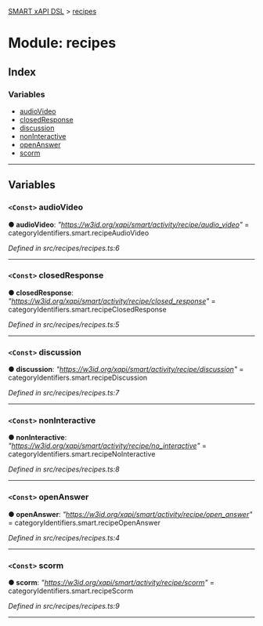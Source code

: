 [SMART xAPI DSL](../README.md) > [recipes](../modules/recipes.md)

# Module: recipes

## Index

### Variables

* [audioVideo](recipes.md#audiovideo)
* [closedResponse](recipes.md#closedresponse)
* [discussion](recipes.md#discussion)
* [nonInteractive](recipes.md#noninteractive)
* [openAnswer](recipes.md#openanswer)
* [scorm](recipes.md#scorm)

---

## Variables

<a id="audiovideo"></a>

### `<Const>` audioVideo

**● audioVideo**: *"https://w3id.org/xapi/smart/activity/recipe/audio_video"* =  categoryIdentifiers.smart.recipeAudioVideo

*Defined in src/recipes/recipes.ts:6*

___
<a id="closedresponse"></a>

### `<Const>` closedResponse

**● closedResponse**: *"https://w3id.org/xapi/smart/activity/recipe/closed_response"* =  categoryIdentifiers.smart.recipeClosedResponse

*Defined in src/recipes/recipes.ts:5*

___
<a id="discussion"></a>

### `<Const>` discussion

**● discussion**: *"https://w3id.org/xapi/smart/activity/recipe/discussion"* =  categoryIdentifiers.smart.recipeDiscussion

*Defined in src/recipes/recipes.ts:7*

___
<a id="noninteractive"></a>

### `<Const>` nonInteractive

**● nonInteractive**: *"https://w3id.org/xapi/smart/activity/recipe/no_interactive"* =  categoryIdentifiers.smart.recipeNoInteractive

*Defined in src/recipes/recipes.ts:8*

___
<a id="openanswer"></a>

### `<Const>` openAnswer

**● openAnswer**: *"https://w3id.org/xapi/smart/activity/recipe/open_answer"* =  categoryIdentifiers.smart.recipeOpenAnswer

*Defined in src/recipes/recipes.ts:4*

___
<a id="scorm"></a>

### `<Const>` scorm

**● scorm**: *"https://w3id.org/xapi/smart/activity/recipe/scorm"* =  categoryIdentifiers.smart.recipeScorm

*Defined in src/recipes/recipes.ts:9*

___

